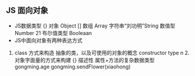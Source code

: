 ## JS 面向对象
- JS数据类型
{} 对象 Object
[] 数组 Array
字符串“刘功明”String
数值型 Number 21
布尔值类型 Booleaan
- JS中面向对象有两种表达方式
1. class 方式来构造
抽象的类，以及可使用的对象的概念 constructor type n
2.对象字面量的方式来构建 {} 描述性
属性+方法的复杂数据类型
gongming.age gongming.sendFlower(xiaohong)